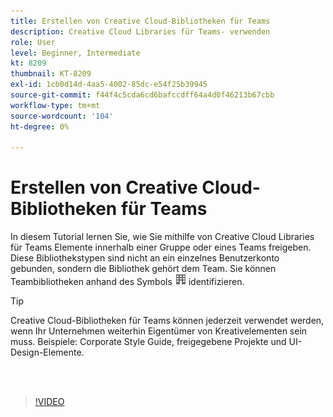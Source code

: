```yaml
---
title: Erstellen von Creative Cloud-Bibliotheken für Teams
description: Creative Cloud Libraries für Teams- verwenden
role: User
level: Beginner, Intermediate
kt: 8209
thumbnail: KT-8209
exl-id: 1cb0d14d-4aa5-4002-85dc-e54f25b39945
source-git-commit: f44f4c5cda6cd6bafccdff64a4d0f46213b67cbb
workflow-type: tm+mt
source-wordcount: '104'
ht-degree: 0%

---
```


# Erstellen von Creative Cloud-Bibliotheken für Teams

In diesem Tutorial lernen Sie, wie Sie mithilfe von Creative Cloud Libraries für Teams Elemente innerhalb einer Gruppe oder eines Teams freigeben. Diese Bibliothekstypen sind nicht an ein einzelnes Benutzerkonto gebunden, sondern die Bibliothek gehört dem Team. Sie können Teambibliotheken anhand des Symbols ![Building image](assets/Smock_Building_18_N.png) identifizieren.

>[!TIP]
>
>Creative Cloud-Bibliotheken für Teams können jederzeit verwendet werden, wenn Ihr Unternehmen weiterhin Eigentümer von Kreativelementen sein muss. Beispiele: Corporate Style Guide, freigegebene Projekte und UI-Design-Elemente.

<br> 

>[!VIDEO](https://video.tv.adobe.com/v/335325?hidetitle=true)
